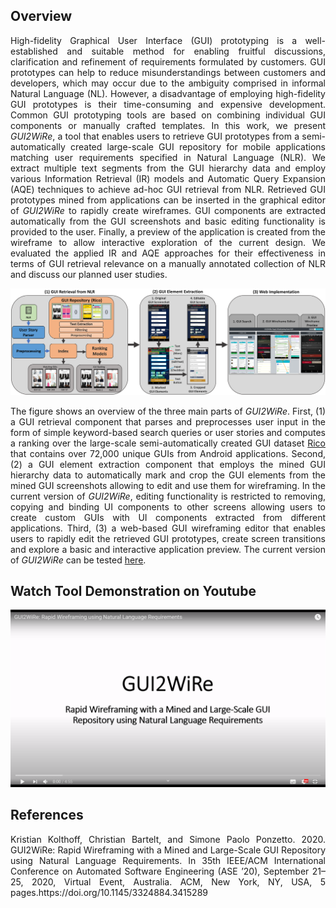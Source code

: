 ## Overview
<p align="justify">
High-fidelity Graphical User Interface (GUI) prototyping is a well-established and suitable method for enabling fruitful discussions, clarification and refinement of requirements formulated by customers. GUI prototypes can help to reduce misunderstandings between customers and developers, which may occur due to the ambiguity comprised in informal Natural Language (NL). However, a disadvantage of employing high-fidelity GUI prototypes is their time-consuming and expensive development. Common GUI prototyping tools are based on combining individual GUI components or manually crafted templates. In this work, we present <i>GUI2WiRe</i>, a tool that enables users to retrieve GUI prototypes from a semi-automatically created large-scale GUI repository for mobile applications matching user requirements specified in Natural Language (NLR). We extract multiple text segments from the GUI hierarchy data and employ various Information Retrieval (IR) models and Automatic Query Expansion (AQE) techniques to achieve ad-hoc GUI retrieval from NLR. Retrieved GUI prototypes mined from applications can be inserted in the graphical editor of <i>GUI2WiRe</i> to rapidly create wireframes. GUI components are extracted automatically from the GUI screenshots and basic editing functionality is provided to the user. Finally, a preview of the application is created from the wireframe to allow interactive exploration of the current design. We evaluated the applied IR and AQE approaches for their effectiveness in terms of GUI retrieval relevance on a manually annotated collection of NLR and discuss our planned user studies.
 </p>

![alt tag](https://raw.githubusercontent.com/kristiankolthoff/GUI2WiRe/master/gui2wire_tool_overview.png)

<p align="justify">
The figure shows an overview of the three main parts of <i>GUI2WiRe</i>. First, (1) a GUI retrieval component that parses and preprocesses user input in the form of simple keyword-based search queries or user stories and computes a ranking over the large-scale semi-automatically created GUI dataset <a href="https://interactionmining.org/rico" target="_blank">Rico</a> that contains over 72,000 unique GUIs from Android applications. Second, (2) a GUI element extraction component that employs the mined GUI hierarchy data to automatically mark and crop the GUI elements from the mined GUI screenshots allowing to edit and use them for wireframing. In the current version of <i>GUI2WiRe</i>, editing functionality is restricted to removing, copying and binding UI components to other screens allowing users to create custom GUIs with UI components extracted from different applications. Third, (3) a web-based GUI wireframing editor that enables users to rapidly edit the retrieved GUI prototypes, create screen transitions and explore a basic and interactive application preview. The current version of <i>GUI2WiRe</i> can be tested <a href="http://alkmaar.informatik.uni-mannheim.de/gui2r/gui2wire/" target="_blank">here</a>.
</p>


## Watch Tool Demonstration on Youtube

[![GUI2WiRe](https://raw.githubusercontent.com/kristiankolthoff/GUI2WiRe/master/gui2wire_youtube.png)](https://youtu.be/2nN-Xr2Hk7I)

## References
<p align="justify">
Kristian Kolthoff, Christian Bartelt, and Simone Paolo Ponzetto. 2020. GUI2WiRe: Rapid Wireframing with a Mined and Large-Scale GUI Repository using Natural Language Requirements. In 35th IEEE/ACM International Conference on Automated Software Engineering (ASE ’20), September 21–25, 2020, Virtual Event, Australia. ACM, New York, NY, USA, 5 pages.https://doi.org/10.1145/3324884.3415289
 </p>
